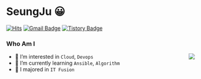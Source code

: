 # SeungJu 😀
[![Hits](https://hits.seeyoufarm.com/api/count/incr/badge.svg?url=https%3A%2F%2Fgithub.com%2Fhaesoo9410&count_bg=%23EB8B10&title_bg=%23684327&icon=&icon_color=%23E7E7E7&title=VISIT&edge_flat=false)](https://github.com/sjoh0704) 
[![Gmail Badge](https://img.shields.io/badge/Gmail-D14836?style=flat&logo=Gmail&logoColor=white)](mailto:sjoh070456@gmail.com) 
[![Tistory Badge](https://img.shields.io/badge/Tech%20Blog-555263?style=flat&logoColor=white)](https://velog.io/@sjoh0704)

  
### Who Am I

<img align='right' src="http://mazassumnida.wtf/api/v2/generate_badge?boj=sjoh0704">

- 📌 I’m interested in `Cloud`, `Devops`
- 🌱 I’m currently learning `Ansible`, `Algorithm`
- 🥇 I majored in `IT Fusion` 


<!-- <img align='right' src="https://github-readme-stats.vercel.app/api?username=sjoh0704" height="165"> -->

<!--    <div align="right">
	
<a href="https://hits.seeyoufarm.com"><img src="https://hits.seeyoufarm.com/api/count/incr/badge.svg?url=https%3A%2F%2Fgithub.com%2Fgjbae1212%2Fhit-counter&count_bg=%2379C83D&title_bg=%23555555&icon=github.svg&icon_color=%23E7E7E7&title=hits&edge_flat=false"/></a>

  </div> -->

<br/>
<!--   <a href="#"><img src="http://mazassumnida.wtf/api/mini/generate_badge?boj=sjoh0704"/></a>  -->
<!--   <a href="https://seungjuitmemo.tistory.com/"><img src="https://img.shields.io/badge/TStory-FF4785?style=flat-square&logo=Storyblok&logoColor=white"/>   -->
<br/>
	
<!-- ## [To See More About Me](https://elfin-wound-3b8.notion.site/aa95ad3046a54e658911098d6c28a76a "to see about me more!")   -->


<!-- </p>
<h3 align="center"><b>🛠 Tech Stack 🛠</b></h3>
<p align="center">Techs that I've used at least in projects</p>
</br>
<p align="center">
<img src="https://img.shields.io/badge/Docker-2496ED?style=flat&logo=Docker&logoColor=white"/>&nbsp
<img src="https://img.shields.io/badge/K8S-326CE5?style=flat&logo=Kubernetes&logoColor=white"/>&nbsp
<img src="https://img.shields.io/badge/Istio-466BB0?style=flat&logo=Istio&logoColor=white"/>&nbsp
<img src="https://img.shields.io/badge/Helm-0F1689?style=flat&logo=Helm&logoColor=white"/>&nbsp
<img src="https://img.shields.io/badge/AWS-FF9900?style=flat&logo=Amazon%20AWS&logoColor=white"/></a> &nbsp 
<img src="https://img.shields.io/badge/Jenkins-D24939?style=flat&logo=Jenkins&logoColor=white"/>&nbsp
<img src="https://img.shields.io/badge/Ansible-EE0000?style=flat&logo=Ansible&logoColor=white"/>&nbsp
</p>
<p align="center">
<img src="https://img.shields.io/badge/Django-092E20?style=flat&logo=Django&logoColor=white"/>&nbsp
<img src="https://img.shields.io/badge/Node.js-339933?style=flat&logo=Node.js&logoColor=white"/></a> &nbsp
<img src="https://img.shields.io/badge/React-61DAFB?style=flat&logo=React&logoColor=white"/>&nbsp -->
